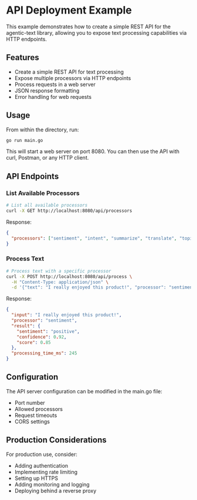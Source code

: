 # API Deployment Example

This example demonstrates how to create a simple REST API for the agentic-text library, allowing you to expose text processing capabilities via HTTP endpoints.

## Features

- Create a simple REST API for text processing
- Expose multiple processors via HTTP endpoints
- Process requests in a web server
- JSON response formatting
- Error handling for web requests

## Usage

From within the directory, run:

```bash
go run main.go
```

This will start a web server on port 8080. You can then use the API with curl, Postman, or any HTTP client.

## API Endpoints

### List Available Processors

```bash
# List all available processors
curl -X GET http://localhost:8080/api/processors
```

Response:
```json
{
  "processors": ["sentiment", "intent", "summarize", "translate", "topic"]
}
```

### Process Text

```bash
# Process text with a specific processor
curl -X POST http://localhost:8080/api/process \
  -H "Content-Type: application/json" \
  -d '{"text": "I really enjoyed this product!", "processor": "sentiment"}'
```

Response:
```json
{
  "input": "I really enjoyed this product!",
  "processor": "sentiment",
  "result": {
    "sentiment": "positive",
    "confidence": 0.92,
    "score": 0.85
  },
  "processing_time_ms": 245
}
```

## Configuration

The API server configuration can be modified in the main.go file:
- Port number
- Allowed processors
- Request timeouts
- CORS settings

## Production Considerations

For production use, consider:
- Adding authentication
- Implementing rate limiting
- Setting up HTTPS
- Adding monitoring and logging
- Deploying behind a reverse proxy 